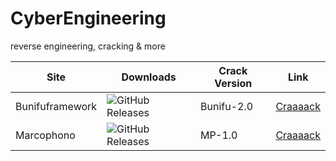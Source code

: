 # CyberEngineering
reverse engineering, cracking &amp; more

Site | Downloads | Crack Version | Link |
------------ | ------------- | ------------- | ------------- |
Bunifuframework | <img alt="GitHub Releases" src="https://img.shields.io/github/downloads/cydolo/CyberEngineering/Bunifu-3.0/total?color=darkcyan&label=Downloads&style=flat-square">| Bunifu-2.0| [Craaaack](https://github.com/cydolo/CyberEngineering/tree/master/Bunifuframework.com)
Marcophono | <img alt="GitHub Releases" src="https://img.shields.io/github/downloads/cydolo/CyberEngineering/MP-1.0/total?color=darkcyan&label=Downloads&style=flat-square"> |  MP-1.0| [Craaaack](https://github.com/cydolo/CyberEngineering/tree/master/Marcophono.de) |
